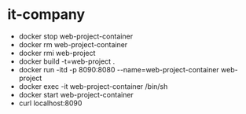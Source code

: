 # it-company
<ul>
  <li>docker stop web-project-container</li>  
  <li>docker rm web-project-container</li>
  <li>docker rmi web-project</li>
  <li>docker build -t=web-project . </li>
  <li>docker run -itd -p 8090:8080 --name=web-project-container web-project</li>
  <li>docker exec -it web-project-container /bin/sh</li>
  <li>docker start web-project-container</li>
  <li>curl localhost:8090</li>
</ul>
